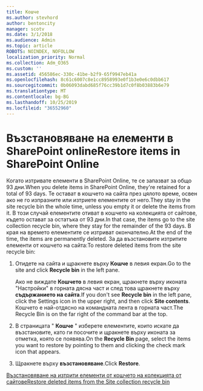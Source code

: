 ```yaml
---
title: Кошче
ms.author: stevhord
author: bentoncity
manager: scotv
ms.date: 3/1/2018
ms.audience: Admin
ms.topic: article
ROBOTS: NOINDEX, NOFOLLOW
localization_priority: Normal
ms.collection: Adm_O365
ms.custom: ''
ms.assetid: 456586ec-330c-41be-b2f9-65f9947eb41a
ms.openlocfilehash: 8c61c6007c8e1cc8958993e0f1b3e0e6c0dbb617
ms.sourcegitcommit: 0b06093dabd685f76cc39b1d7c0f8b03883b6e79
ms.translationtype: MT
ms.contentlocale: bg-BG
ms.lasthandoff: 10/25/2019
ms.locfileid: "36552960"
---
```

# <a name="restore-items-in-sharepoint-online"></a><span data-ttu-id="36cf7-102">Възстановяване на елементи в SharePoint online</span><span class="sxs-lookup"><span data-stu-id="36cf7-102">Restore items in SharePoint Online</span></span>

<span data-ttu-id="36cf7-103">Когато изтривате елементи в SharePoint Online, те се запазват за общо 93 дни.</span><span class="sxs-lookup"><span data-stu-id="36cf7-103">When you delete items in SharePoint Online, they're retained for a total of 93 days.</span></span> <span data-ttu-id="36cf7-104">Те остават в кошчето на сайта през цялото време, освен ако не го изпразните или изтриете елементите от него.</span><span class="sxs-lookup"><span data-stu-id="36cf7-104">They stay in the site recycle bin the whole time, unless you empty it or delete the items from it.</span></span> <span data-ttu-id="36cf7-105">В този случай елементите отиват в кошчето на колекцията от сайтове, където остават за остатъка от 93 дни.</span><span class="sxs-lookup"><span data-stu-id="36cf7-105">In that case, the items go to the site collection recycle bin, where they stay for the remainder of the 93 days.</span></span> <span data-ttu-id="36cf7-106">В края на времето елементите се изтриват окончателно.</span><span class="sxs-lookup"><span data-stu-id="36cf7-106">At the end of the time, the items are permanently deleted.</span></span> <span data-ttu-id="36cf7-107">За да възстановите изтритите елементи от кошчето на сайта:</span><span class="sxs-lookup"><span data-stu-id="36cf7-107">To restore deleted items from the site recycle bin:</span></span>
  
1. <span data-ttu-id="36cf7-108">Отидете на сайта и щракнете върху **Кошче** в левия екран.</span><span class="sxs-lookup"><span data-stu-id="36cf7-108">Go to the site and click **Recycle bin** in the left pane.</span></span> 
    
    <span data-ttu-id="36cf7-109">Ако не виждате **Кошчето** в левия екран, щракнете върху иконата "Настройки" в горната дясна част и след това щракнете върху **съдържанието на сайта**.</span><span class="sxs-lookup"><span data-stu-id="36cf7-109">If you don't see **Recycle bin** in the left pane, click the Settings icon in the upper right, and then click **Site contents**.</span></span> <span data-ttu-id="36cf7-110">Кошчето е най-отдясно на командната лента в горната част.</span><span class="sxs-lookup"><span data-stu-id="36cf7-110">The Recycle Bin is on the far right of the command bar at the top.</span></span>
    
2. <span data-ttu-id="36cf7-111">В страницата " **Кошче** " изберете елементите, които искате да възстановите, като ги посочите и щракнете върху иконата за отметка, която се появява.</span><span class="sxs-lookup"><span data-stu-id="36cf7-111">On the **Recycle Bin** page, select the items you want to restore by pointing to them and clicking the check mark icon that appears.</span></span> 
    
3. <span data-ttu-id="36cf7-112">Щракнете върху **възстановяване**.</span><span class="sxs-lookup"><span data-stu-id="36cf7-112">Click **Restore**.</span></span>
    
[<span data-ttu-id="36cf7-113">Възстановяване на изтрити елементи от кошчето на колекцията от сайтове</span><span class="sxs-lookup"><span data-stu-id="36cf7-113">Restore deleted items from the Site collection recycle bin</span></span>](https://go.microsoft.com/fwlink/?linkid=866439)
  

